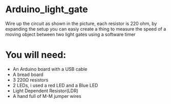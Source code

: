 # Arduino_light_gate

Wire up the circuit as shown in the picture, each resistor is 220 ohm, by expanding the setup you can easiy create a thing to measure the speed of a moving object between two light gates using a software timer

# You will need:
- An Arduino board with a USB cable
- A bread board
- 3 220Ω resistors
- 2 LEDs, i used a red LED and a Blue LED
- Light Dependent Resistor(LDR)
- A hand full of M-M jumper wires
